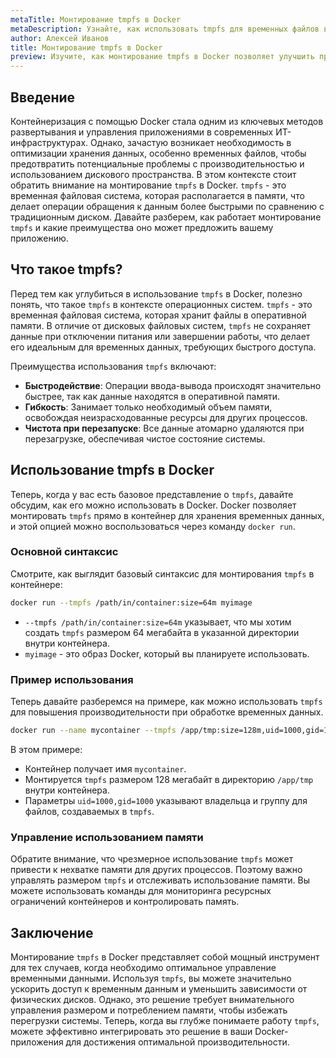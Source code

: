 ```yaml
---
metaTitle: Монтирование tmpfs в Docker
metaDescription: Узнайте, как использовать tmpfs для временных файлов в Docker - эффективное управление использованием памяти и производительностью контейнеров 
author: Алексей Иванов
title: Монтирование tmpfs в Docker
preview: Изучите, как монтирование tmpfs в Docker позволяет улучшить производительность контейнеров за счет использования оперативной памяти для временных данных
---
```


## Введение

Контейнеризация с помощью Docker стала одним из ключевых методов развертывания и управления приложениями в современных ИТ-инфраструктурах. Однако, зачастую возникает необходимость в оптимизации хранения данных, особенно временных файлов, чтобы предотвратить потенциальные проблемы с производительностью и использованием дискового пространства. В этом контексте стоит обратить внимание на монтирование `tmpfs` в Docker. `tmpfs` - это временная файловая система, которая располагается в памяти, что делает операции обращения к данным более быстрыми по сравнению с традиционным диском. Давайте разберем, как работает монтирование `tmpfs` и какие преимущества оно может предложить вашему приложению. 

## Что такое tmpfs?

Перед тем как углубиться в использование `tmpfs` в Docker, полезно понять, что такое `tmpfs` в контексте операционных систем. `tmpfs` - это временная файловая система, которая хранит файлы в оперативной памяти. В отличие от дисковых файловых систем, `tmpfs` не сохраняет данные при отключении питания или завершении работы, что делает его идеальным для временных данных, требующих быстрого доступа.

Преимущества использования `tmpfs` включают:
- **Быстродействие**: Операции ввода-вывода происходят значительно быстрее, так как данные находятся в оперативной памяти.
- **Гибкость**: Занимает только необходимый объем памяти, освобождая неизрасходованные ресурсы для других процессов.
- **Чистота при перезапуске**: Все данные атомарно удаляются при перезагрузке, обеспечивая чистое состояние системы.

## Использование tmpfs в Docker

Теперь, когда у вас есть базовое представление о `tmpfs`, давайте обсудим, как его можно использовать в Docker. Docker позволяет монтировать `tmpfs` прямо в контейнер для хранения временных данных, и этой опцией можно воспользоваться через команду `docker run`.

### Основной синтаксис

Смотрите, как выглядит базовый синтаксис для монтирования `tmpfs` в контейнере:

```bash
docker run --tmpfs /path/in/container:size=64m myimage
```

- `--tmpfs /path/in/container:size=64m` указывает, что мы хотим создать `tmpfs` размером 64 мегабайта в указанной директории внутри контейнера.
- `myimage` - это образ Docker, который вы планируете использовать.

### Пример использования

Теперь давайте разберемся на примере, как можно использовать `tmpfs` для повышения производительности при обработке временных данных.

```bash
docker run --name mycontainer --tmpfs /app/tmp:size=128m,uid=1000,gid=1000 myimage
```

В этом примере:
- Контейнер получает имя `mycontainer`.
- Монтируется `tmpfs` размером 128 мегабайт в директорию `/app/tmp` внутри контейнера.
- Параметры `uid=1000,gid=1000` указывают владельца и группу для файлов, создаваемых в `tmpfs`.

### Управление использованием памяти

Обратите внимание, что чрезмерное использование `tmpfs` может привести к нехватке памяти для других процессов. Поэтому важно управлять размером `tmpfs` и отслеживать использование памяти. Вы можете использовать команды для мониторинга ресурсных ограничений контейнеров и контролировать память.

## Заключение

Монтирование `tmpfs` в Docker представляет собой мощный инструмент для тех случаев, когда необходимо оптимальное управление временными данными. Используя `tmpfs`, вы можете значительно ускорить доступ к временным данным и уменьшить зависимости от физических дисков. Однако, это решение требует внимательного управления размером и потреблением памяти, чтобы избежать перегрузки системы. Теперь, когда вы глубже понимаете работу `tmpfs`, можете эффективно интегрировать это решение в ваши Docker-приложения для достижения оптимальной производительности.